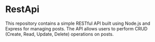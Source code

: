 # RestApi
This repository contains a simple RESTful API built using Node.js and Express for managing posts. The API allows users to perform CRUD (Create, Read, Update, Delete) operations on posts.
